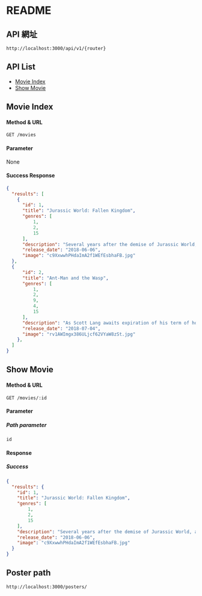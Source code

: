 # README

## API 網址

```
http://localhost:3000/api/v1/{router}
```

## API List
- [Movie Index](https://github.com/spreered/movie_list_api#movie-index)
- [Show Movie](https://github.com/ALPHACamp/movie_list_api#show-movie)



## Movie Index

#### Method & URL
```
GET /movies
```

#### Parameter
None

#### Success Response
``` json
{
  "results": [
    {
      "id": 1,
      "title": "Jurassic World: Fallen Kingdom",
      "genres": [
          1,
          2,
          15
      ],
      "description": "Several years after the demise of Jurassic World, a volcanic eruption threatens the remaining dinosaurs on the island of Isla Nublar. Claire Dearing, the former park manager and founder of the Dinosaur Protection Group, recruits Owen Grady to help prevent the extinction of the dinosaurs once again.",
      "release_date": "2018-06-06",
      "image": "c9XxwwhPHdaImA2f1WEfEsbhaFB.jpg"
  },
  {
      "id": 2,
      "title": "Ant-Man and the Wasp",
      "genres": [
          1,
          2,
          9,
          4,
          15
      ],
      "description": "As Scott Lang awaits expiration of his term of house detention, Hope van Dyne and Dr. Hank Pym involve him in a scheme to rescue Mrs. van Dyne from the micro-universe into which she has fallen, while two groups of schemers converge on them with intentions of stealing Dr. Pym's inventions.",
      "release_date": "2018-07-04",
      "image": "rv1AWImgx386ULjcf62VYaW8zSt.jpg"
    },
  ]
}
```

## Show Movie

#### Method & URL
```
GET /movies/:id
```

#### Parameter
##### Path parameter
`id`
#### Response

##### Success

``` json
{
  "results": {
    "id": 1,
    "title": "Jurassic World: Fallen Kingdom",
    "genres": [
        1,
        2,
        15
    ],
    "description": "Several years after the demise of Jurassic World, a volcanic eruption threatens the remaining dinosaurs on the island of Isla Nublar. Claire Dearing, the former park manager and founder of the Dinosaur Protection Group, recruits Owen Grady to help prevent the extinction of the dinosaurs once again.",
    "release_date": "2018-06-06",
    "image": "c9XxwwhPHdaImA2f1WEfEsbhaFB.jpg"
  }
}
```
## Poster path
```
http://localhost:3000/posters/
```
